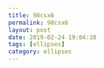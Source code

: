 ```yaml
---
title: 98csx6
permalink: 98csx6
layout: post
date: 2019-02-24 19:04:10
tags: [ellipses]
category: ellipses
---
```


```latex
```